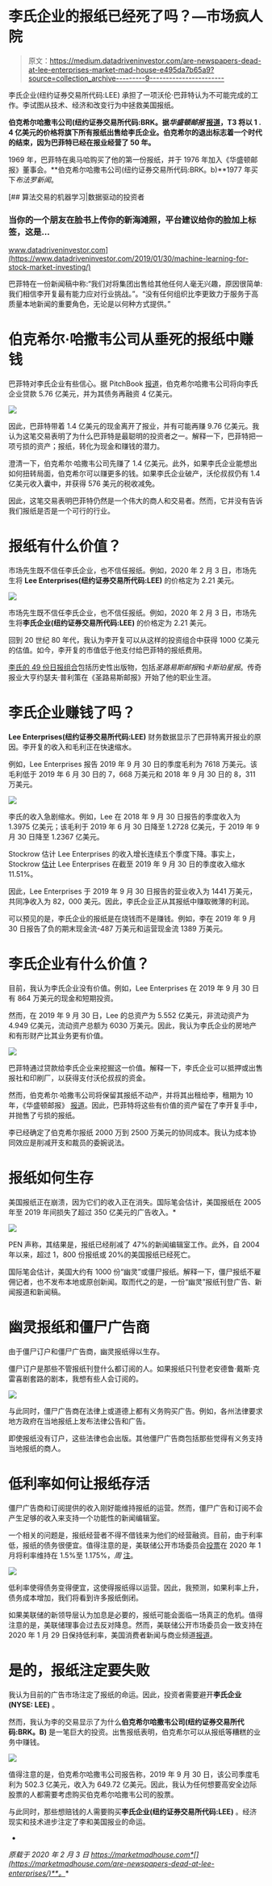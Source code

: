 # 李氏企业的报纸已经死了吗？—市场疯人院

> 原文：<https://medium.datadriveninvestor.com/are-newspapers-dead-at-lee-enterprises-market-mad-house-e495da7b65a9?source=collection_archive---------9----------------------->

李氏企业(纽约证券交易所代码:LEE) 承担了一项沃伦·巴菲特认为不可能完成的工作。李试图从技术、经济和改变行为中拯救美国报纸。

**伯克希尔哈撒韦公司(纽约证券交易所代码:BRK。据*华盛顿邮报* [报道](https://www.washingtonpost.com/business/2020/01/29/warren-buffett-said-newspapers-were-going-disappear-now-hes-disappearing-industry/)，T3 将以 1 . 4 亿美元的价格将旗下所有报纸出售给李氏企业。伯克希尔的退出标志着一个时代的结束，因为巴菲特已经在报业经营了 50 年。**

1969 年，巴菲特在奥马哈购买了他的第一份报纸，并于 1976 年加入《华盛顿邮报》董事会。**伯克希尔哈撒韦公司(纽约证券交易所代码:BRK。b)**1977 年买下*布法罗新闻*。

[](https://www.datadriveninvestor.com/2019/01/30/machine-learning-for-stock-market-investing/) [## 算法交易的机器学习|数据驱动的投资者

### 当你的一个朋友在脸书上传你的新海滩照，平台建议给你的脸加上标签，这是…

www.datadriveninvestor.com](https://www.datadriveninvestor.com/2019/01/30/machine-learning-for-stock-market-investing/) 

巴菲特在一份新闻稿中称:“我们对将集团出售给其他任何人毫无兴趣，原因很简单:我们相信李开复最有能力应对行业挑战。”。“没有任何组织比李更致力于服务于高质量本地新闻的重要角色，无论是以何种方式提供。”

# 伯克希尔·哈撒韦公司从垂死的报纸中赚钱

巴菲特对李氏企业有些信心。据 PitchBook [报道](https://pitchbook.com/newsletter/berkshire-hathaway-to-dump-newspapers-for-140m)，伯克希尔哈撒韦公司将向李氏企业贷款 5.76 亿美元，并为其债务再融资 4 亿美元。

![](img/42722275720b9245b563438a9dc67bff.png)

因此，巴菲特带着 1.4 亿美元的现金离开了报业，并有可能再赚 9.76 亿美元。我认为这笔交易表明了为什么巴菲特是最聪明的投资者之一。解释一下，巴菲特把一项亏损的资产；报纸，转化为现金和赚钱的潜力。

澄清一下，伯克希尔·哈撒韦公司先赚了 1.4 亿美元。此外，如果李氏企业能想出如何扭转局面，伯克希尔可以赚更多的钱。如果李氏企业破产，沃伦叔叔仍有 1.4 亿美元收入囊中，并获得 576 美元的税收减免。

因此，这笔交易表明巴菲特仍然是一个伟大的商人和交易者。然而，它并没有告诉我们报纸是否是一个可行的行业。

# 报纸有什么价值？

市场先生既不信任李氏企业，也不信任报纸。例如，2020 年 2 月 3 日，市场先生将 **Lee Enterprises(纽约证券交易所代码:LEE)** 的价格定为 2.21 美元。

![](img/93a6aaf48e5e4b3835fdc2afec774ada.png)

市场先生既不信任李氏企业，也不信任报纸。例如，2020 年 2 月 3 日，市场先生将**李氏企业(纽约证券交易所代码:LEE)** 的价格定为 2.21 美元。

回到 20 世纪 80 年代，我认为李开复可以从这样的投资组合中获得 1000 亿美元的估值。如今，李开复的市值低于他支付给巴菲特的报纸费用。

[李氏的 49 份日报组合](https://lee.net/markets/)包括历史性出版物，包括*圣路易斯邮报*和*卡斯珀星报*。传奇报业大亨约瑟夫·普利策在《圣路易斯邮报》开始了他的职业生涯。

# 李氏企业赚钱了吗？

**Lee Enterprises(纽约证券交易所代码:LEE)** 财务数据显示了巴菲特离开报业的原因。李开复的收入和毛利正在快速缩水。

例如，Lee Enterprises 报告 2019 年 9 月 30 日的季度毛利为 7618 万美元。该毛利低于 2019 年 6 月 30 日的 7，668 万美元和 2018 年 9 月 30 日的 8，311 万美元。

![](img/e8b46ff0ac39e8c07d42a2dab15b98a0.png)

李氏的收入急剧缩水。例如，Lee 在 2018 年 9 月 30 日报告的季度收入为 1.3975 亿美元；该毛利于 2019 年 6 月 30 日降至 1.2728 亿美元，于 2019 年 9 月 30 日降至 1.2367 亿美元。

Stockrow 估计 Lee Enterprises 的收入增长连续五个季度下降。事实上，Stockrow [估计](https://stockrow.com/LEE/financials/income/quarterly) Lee Enterprises 在截至 2019 年 9 月 30 日的季度收入缩水 11.51%。

因此，Lee Enterprises 于 2019 年 9 月 30 日报告的营业收入为 1441 万美元，共同净收入为 82，000 美元。因此，李氏企业正从其报纸中赚取微薄的利润。

可以预见的是，李氏企业的报纸是在烧钱而不是赚钱。例如，李在 2019 年 9 月 30 日报告了负的期末现金流-487 万美元和运营现金流 1389 万美元。

# 李氏企业有什么价值？

目前，我认为李氏企业没有价值。例如，Lee Enterprises 在 2019 年 9 月 30 日有 864 万美元的现金和短期投资。

然而，在 2019 年 9 月 30 日，Lee 的总资产为 5.552 亿美元，非流动资产为 4.949 亿美元，流动资产总额为 6030 万美元。因此，我认为李氏企业的房地产和有形财产比其业务更有价值。

![](img/2e82e428c91695443cf379f9c31e25f9.png)

巴菲特通过贷款给李氏企业来挖掘这一价值。解释一下，李氏企业可以抵押或出售报社和印刷厂，以获得支付沃伦叔叔的资金。

然而，伯克希尔·哈撒韦公司将保留其报纸不动产，并将其出租给李，租期为 10 年，《华盛顿邮报》 [报道](https://www.washingtonpost.com/business/2020/01/29/warren-buffett-said-newspapers-were-going-disappear-now-hes-disappearing-industry/)。因此，巴菲特将这些有价值的资产留在了李开复手中，并抛售了亏损的报纸。

李已经确定了伯克希尔报纸 2000 万到 2500 万美元的协同成本。我认为成本协同效应是削减开支和裁员的委婉说法。

# 报纸如何生存

美国报纸正在崩溃，因为它们的收入正在消失。国际笔会估计，美国报纸在 2005 年至 2019 年间损失了超过 350 亿美元的广告收入。*

![](img/2f9367f9d7844158ece3aef26ec8dc07.png)

PEN 声称，其结果是，报纸已经削减了 47%的新闻编辑室工作。此外，自 2004 年以来，超过 1，800 份报纸或 20%的美国报纸已经死亡。

国际笔会估计，美国大约有 1000 份“幽灵”或僵尸报纸。解释一下，僵尸报纸不雇佣记者，也不发布本地或原创新闻。取而代之的是，一份“幽灵”报纸刊登广告、新闻报道和新闻稿。

# 幽灵报纸和僵尸广告商

由于僵尸订户和僵尸广告商，幽灵报纸得以生存。

僵尸订户是那些不管报纸刊登什么都订阅的人。如果报纸只刊登老安德鲁·戴斯·克雷喜剧套路的剧本，我想有些人会订阅的。

![](img/292005e10e22c452a45d6b997c925975.png)

与此同时，僵尸广告商在法律上或道德上都有义务购买广告。例如，各州法律要求地方政府在当地报纸上发布法律公告和广告。

即使报纸没有订户，这些法律也会出版。其他僵尸广告商包括那些觉得有义务支持当地报纸的商人。

# 低利率如何让报纸存活

僵尸广告商和订阅提供的收入刚好能维持报纸的运营。然而，僵尸广告和订阅不会产生足够的收入来支持一个功能性的新闻编辑室。

一个相关的问题是，报纸经营者不得不借钱来为他们的经营融资。目前，由于利率低，报纸的债务很便宜。值得注意的是，美联储公开市场委员会[投票](https://www.cnbc.com/2020/01/29/fed-decision-interest-rates.html)在 2020 年 1 月将利率维持在 1.5%至 1.175%，*周* [注](https://theweek.com/articles/892642/why-interest-rates-are-free-marketers-favorite-tool)。

![](img/c3d05177ac5a9f29fc5d870c3f7ce9cd.png)

低利率使得债务变得便宜，这使得报纸得以运营。因此，我预测，如果利率上升，债务成本增加，我们将看到许多报纸倒闭。

如果美联储的新领导层认为加息是必要的，报纸可能会面临一场真正的危机。值得注意的是，美联储理事会过去反对降息。然而，美联储公开市场委员会一致支持在 2020 年 1 月 29 日保持低利率，美国消费者新闻与商业频道[报道](https://www.cnbc.com/2020/01/29/fed-decision-interest-rates.html)。

# 是的，报纸注定要失败

我认为目前的广告市场注定了报纸的命运。因此，投资者需要避开**李氏企业(NYSE: LEE)** 。

然而，我认为李的交易显示了为什么**伯克希尔哈撒韦公司(纽约证券交易所代码:BRK。B)** 是一笔巨大的投资。出售报纸表明，伯克希尔可以从报纸等糟糕的业务中赚钱。

![](img/0ad512cc52ce5b5755abfd617228aad3.png)

值得注意的是，伯克希尔哈撒韦公司报告称，2019 年 9 月 30 日，该公司季度毛利为 502.3 亿美元，收入为 649.72 亿美元。因此，我认为任何想要高安全边际股票的人都需要考虑购买伯克希尔哈撒韦公司的股票。

与此同时，那些想赔钱的人需要购买**李氏企业(纽约证券交易所代码:LEE)** 。经济现实和技术进步注定了李和美国报业的命运。

*

*原载于 2020 年 2 月 3 日 https://marketmadhouse.com*[](https://marketmadhouse.com/are-newspapers-dead-at-lee-enterprises/)**。**